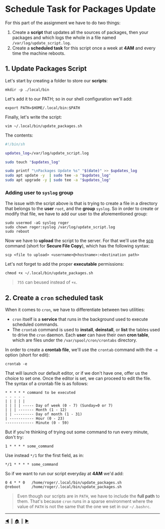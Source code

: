 # Schedule Task for Packages Update
For this part of the assignment we have to do two things:

1. Create a **script** that updates all the sources of packages, then your packages and which logs the whole in a file named `/var/log/update_script.log`. 
2. Create a **scheduled task** for this script once a week at **4AM** and every time the machine reboots.

## 1. Update Packages Script
Let's start by creating a folder to store our **scripts**:
```
mkdir -p ./local/bin
```

Let's add it to our PATH; so in our shell configuration we'll add:
```
export PATH=$HOME/.local/bin:$PATH
```

Finally, let's write the script:
```
vim ~/.local/bin/update_packages.sh
```

The contents:
```sh
#!/bin/sh

updates_log=/var/log/update_script.log

sudo touch "$updates_log"

sudo printf "\nPackages Update %s" "$(date)" >> $updates_log
sudo apt update -y	| sudo tee -a "$updates_log"
sudo apt upgrade -y	| sudo tee -a "$updates_log"
```

### Adding user to `syslog` group
The issue with the script above is that is trying to create a file in a directory that belongs to the **user** `root`, and the **group** `syslog`. So in order to create or modify that file, we have to add our user to the aforementioned group:
```
sudo usermod -aG syslog roger
sudo chown roger:syslog /var/log/update_script.log
sudo reboot
```

Now we have to **upload** the script to the server. For that we'll use the [scp](https://www.ssh.com/academy/ssh/scp) command (short for **Secure File Copy**), which has the following syntax:
```
scp <file to upload> <username>@<hostname>:<destination path>
```

Let's not forget to add the proper **executable** permissions:
```
chmod +x ~/.local/bin/update_packages.sh 
```

> `755` can beused instead of `+x`.

## 2. Create a `cron` scheduled task
When it comes to `cron`, we have to differentiate between two utilities:

* `cron` itself is a **service** that runs in the background used to execute scheduled commands.
* The `crontab` command is used to **install**, **deinstall**, or **list** the tables used to drive the `cron` daemon. Each **user** can have their own **cron table**, which are files under the `/var/spool/cron/crontabs` directory.

In order to create a **crontab file**, we'll use the `crontab` command with the `-e` option (short for edit):
```
crontab -e
```

That will launch our default editor, or if we don't have one, offer us the choice to set one. Once the editor is set, we can proceed to edit the file. The syntax of a crontab file is as follows:
```
* * * * * command to be executed
- - - - -
| | | | |
| | | | ----- Day of week (0 - 7) (Sunday=0 or 7)
| | | ------- Month (1 - 12)
| | --------- Day of month (1 - 31)
| ----------- Hour (0 - 23)
------------- Minute (0 - 59)
```

But if you're thinking of trying out some command to run every minute, don't try:
```
1 * * * * some_command
```

Use instead `*/1` for the first field, as in:
```
*/1 * * * * some_command
```

So if we want to run our script everyday at **4AM** we'd add:
```
0 4 * * 0	/home/roger/.local/bin/update_packages.sh
@reboot		/home/roger/.local/bin/update_packages.sh
```

> Even though our scripts are in `PATH`, we have to include the **full path** to them. That's because `cron` runs in a sparse environment where the value of `PATH` is not the same that the one we set in our `~/.bashrc`.

---
<!-- navigation links -->
[:arrow_backward:][back] ║ [:house:][home] ║ [:arrow_forward:][next]

[home]: ../README.md
[back]: ./stop_needless_services.md
[next]: ./monitor_crontab.md